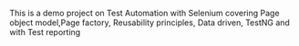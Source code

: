 This is a demo project on Test Automation with Selenium covering Page object model,Page factory, Reusability principles, Data driven, TestNG and with Test reporting
